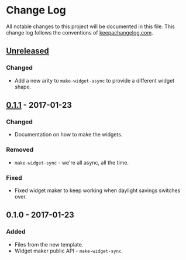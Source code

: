 # Change Log
All notable changes to this project will be documented in this file. This change log follows the conventions of [keepachangelog.com](http://keepachangelog.com/).

## [Unreleased]
### Changed
- Add a new arity to `make-widget-async` to provide a different widget shape.

## [0.1.1] - 2017-01-23
### Changed
- Documentation on how to make the widgets.

### Removed
- `make-widget-sync` - we're all async, all the time.

### Fixed
- Fixed widget maker to keep working when daylight savings switches over.

## 0.1.0 - 2017-01-23
### Added
- Files from the new template.
- Widget maker public API - `make-widget-sync`.

[Unreleased]: https://github.com/your-name/euler/compare/0.1.1...HEAD
[0.1.1]: https://github.com/your-name/euler/compare/0.1.0...0.1.1
